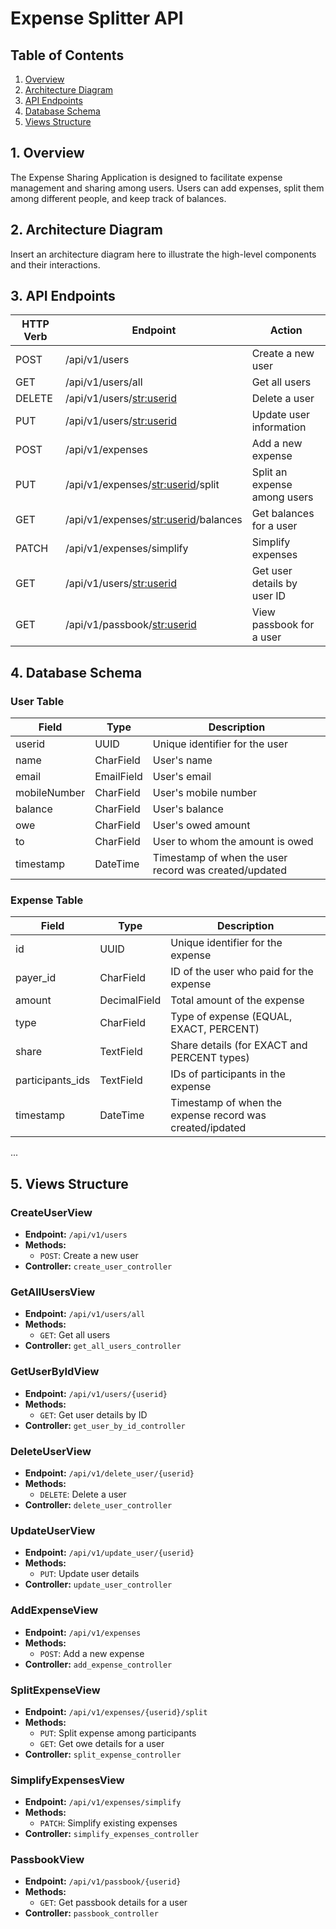 # Expense Splitter API

## Table of Contents

1. [Overview](#overview)
2. [Architecture Diagram](#architecture-diagram)
3. [API Endpoints](#api-endpoints)
4. [Database Schema](#database-schema)
5. [Views Structure](#views-structure)


## 1. Overview

The Expense Sharing Application is designed to facilitate expense management and sharing among users. Users can add expenses, split them among different people, and keep track of balances.

## 2. Architecture Diagram

Insert an architecture diagram here to illustrate the high-level components and their interactions.

## 3. API Endpoints

| HTTP Verb | Endpoint                               | Action                           |
| --------- | ---------------------------------------| -------------------------------- |
| POST      | /api/v1/users                          | Create a new user                |
| GET       | /api/v1/users/all                      | Get all users                    |
| DELETE    | /api/v1/users/<str:userid>             | Delete a user                    |
| PUT       | /api/v1/users/<str:userid>             | Update user information          |
| POST      | /api/v1/expenses                       | Add a new expense                |
| PUT       | /api/v1/expenses/<str:userid>/split    | Split an expense among users     |
| GET       | /api/v1/expenses/<str:userid>/balances | Get balances for a user          |
| PATCH     | /api/v1/expenses/simplify              | Simplify expenses                |
| GET       | /api/v1/users/<str:userid>             | Get user details by user ID      |
| GET       | /api/v1/passbook/<str:userid>          | View passbook for a user         |

## 4. Database Schema
### User Table
| Field         | Type         | Description                                           |
| ------------- | ------------ | ------------------------------------------------------|
| userid        | UUID         | Unique identifier for the user                        |
| name          | CharField    | User's name                                           |
| email         | EmailField   | User's email                                          |
| mobileNumber  | CharField    | User's mobile number                                  |
| balance       | CharField    | User's balance                                        |
| owe           | CharField    | User's owed amount                                    |
| to            | CharField    | User to whom the amount is owed                       |
| timestamp     | DateTime     | Timestamp of when the user record was created/updated |

### Expense Table
| Field             | Type         | Description                                              |
| ----------------- | ------------ | -------------------------------------------------------- |
| id                | UUID         | Unique identifier for the expense                        |
| payer_id          | CharField    | ID of the user who paid for the expense                  |
| amount            | DecimalField | Total amount of the expense                              |
| type              | CharField    | Type of expense (EQUAL, EXACT, PERCENT)                  |
| share             | TextField    | Share details (for EXACT and PERCENT types)              |
| participants_ids  | TextField    | IDs of participants in the expense                       |
| timestamp         | DateTime     | Timestamp of when the expense record was created/ipdated |
...


## 5. Views Structure

### CreateUserView
- **Endpoint:** `/api/v1/users`
- **Methods:**
  - `POST`: Create a new user
- **Controller:** `create_user_controller`

### GetAllUsersView
- **Endpoint:** `/api/v1/users/all`
- **Methods:**
  - `GET`: Get all users
- **Controller:** `get_all_users_controller`

### GetUserByIdView
- **Endpoint:** `/api/v1/users/{userid}`
- **Methods:**
  - `GET`: Get user details by ID
- **Controller:** `get_user_by_id_controller`

### DeleteUserView
- **Endpoint:** `/api/v1/delete_user/{userid}`
- **Methods:**
  - `DELETE`: Delete a user
- **Controller:** `delete_user_controller`

### UpdateUserView
- **Endpoint:** `/api/v1/update_user/{userid}`
- **Methods:**
  - `PUT`: Update user details
- **Controller:** `update_user_controller`

### AddExpenseView
- **Endpoint:** `/api/v1/expenses`
- **Methods:**
  - `POST`: Add a new expense
- **Controller:** `add_expense_controller`

### SplitExpenseView
- **Endpoint:** `/api/v1/expenses/{userid}/split`
- **Methods:**
  - `PUT`: Split expense among participants
  - `GET`: Get owe details for a user
- **Controller:** `split_expense_controller`

### SimplifyExpensesView
- **Endpoint:** `/api/v1/expenses/simplify`
- **Methods:**
  - `PATCH`: Simplify existing expenses
- **Controller:** `simplify_expenses_controller`

### PassbookView
- **Endpoint:** `/api/v1/passbook/{userid}`
- **Methods:**
  - `GET`: Get passbook details for a user
- **Controller:** `passbook_controller`



